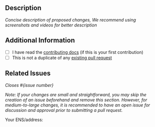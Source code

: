 ## Description

_Concise description of proposed changes, We recommend using screenshots and videos for better description_

## Additional Information

- [ ] I have read the [contributing docs](/arjanjohan/scaffold-sui/blob/main/CONTRIBUTING.md) (if this is your first contribution)
- [ ] This is not a duplicate of any [existing pull request](https://github.com/arjanjohan/scaffold-sui/pulls)

## Related Issues

_Closes #{issue number}_

_Note: If your changes are small and straightforward, you may skip the creation of an issue beforehand and remove this section. However, for medium-to-large changes, it is recommended to have an open issue for discussion and approval prior to submitting a pull request._

Your ENS/address:
